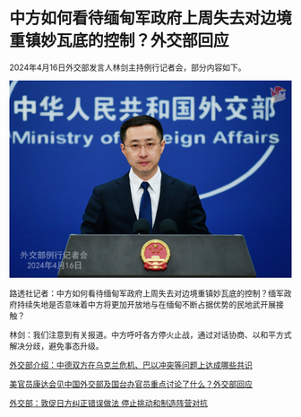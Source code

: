 # 中方如何看待缅甸军政府上周失去对边境重镇妙瓦底的控制？外交部回应

2024年4月16日外交部发言人林剑主持例行记者会，部分内容如下。

![b09c35e05dbcf7d36efd2d8a919eb385.jpg](https://raw.githubusercontent.com/qqhsx/qqnews_image/main/2024/04/16/中方如何看待缅甸军政府上周失去对边境重镇妙瓦底的控制？外交部回应/b09c35e05dbcf7d36efd2d8a919eb385.jpg)

路透社记者：中方如何看待缅甸军政府上周失去对边境重镇妙瓦底的控制？缅军政府持续失地是否意味着中方将更加开放地与在缅甸不断占据优势的民地武开展接触？

林剑：我们注意到有关报道。中方呼吁各方停火止战，通过对话协商、以和平方式解决分歧，避免事态升级。

[外交部介绍：中德双方在乌克兰危机、巴以冲突等问题上达成哪些共识](https://news.qq.com/rain/a/20240416A05KM300)

[美官员康达会见中国外交部及国台办官员重点讨论了什么？外交部回应
](https://news.qq.com/rain/a/20240416A07VKJ00)

[外交部：敦促日方纠正错误做法 停止挑动和制造阵营对抗](https://news.qq.com/rain/a/20240416A05NMW00)

